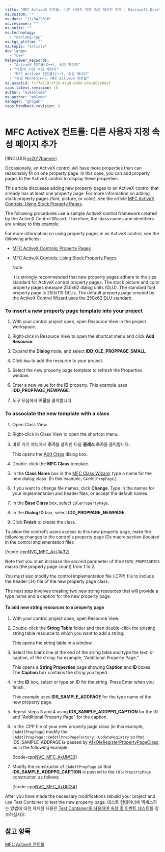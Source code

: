 ```yaml
---
title: "MFC ActiveX 컨트롤: 다른 사용자 지정 속성 페이지 추가 | Microsoft Docs"
ms.custom: ""
ms.date: "11/04/2016"
ms.reviewer: ""
ms.suite: ""
ms.technology: 
  - "devlang-cpp"
ms.tgt_pltfrm: ""
ms.topic: "article"
dev_langs: 
  - "C++"
helpviewer_keywords: 
  - "ActiveX 컨트롤[C++], 속성 페이지"
  - "사용자 지정 속성 페이지"
  - "MFC ActiveX 컨트롤[C++], 속성 페이지"
  - "속성 페이지[C++], MFC ActiveX 컨트롤"
ms.assetid: fcf7e119-9f29-41a9-908d-e9b1607e08af
caps.latest.revision: 10
author: "mikeblome"
ms.author: "mblome"
manager: "ghogen"
caps.handback.revision: 6
---
```

# MFC ActiveX 컨트롤: 다른 사용자 지정 속성 페이지 추가
[!INCLUDE[vs2017banner](../assembler/inline/includes/vs2017banner.md)]

Occasionally, an ActiveX control will have more properties than can reasonably fit on one property page.  In this case, you can add property pages to the ActiveX control to display these properties.  
  
 This article discusses adding new property pages to an ActiveX control that already has at least one property page.  For more information on adding stock property pages \(font, picture, or color\), see the article [MFC ActiveX Controls: Using Stock Property Pages](../mfc/mfc-activex-controls-using-stock-property-pages.md).  
  
 The following procedures use a sample ActiveX control framework created by the ActiveX Control Wizard.  Therefore, the class names and identifiers are unique to this example.  
  
 For more information on using property pages in an ActiveX control, see the following articles:  
  
-   [MFC ActiveX Controls: Property Pages](../mfc/mfc-activex-controls-property-pages.md)  
  
-   [MFC ActiveX Controls: Using Stock Property Pages](../mfc/mfc-activex-controls-using-stock-property-pages.md)  
  
    > [!NOTE]
    >  It is strongly recommended that new property pages adhere to the size standard for ActiveX control property pages.  The stock picture and color property pages measure 250x62 dialog units \(DLU\).  The standard font property page is 250x110 DLUs.  The default property page created by the ActiveX Control Wizard uses the 250x62 DLU standard.  
  
### To insert a new property page template into your project  
  
1.  With your control project open, open Resource View in the project workspace.  
  
2.  Right\-click in Resource View to open the shortcut menu and click **Add Resource**.  
  
3.  Expand the **Dialog** node, and select **IDD\_OLE\_PROPPAGE\_SMALL**.  
  
4.  Click `New` to add the resource to your project.  
  
5.  Select the new property page template to refresh the Properties window.  
  
6.  Enter a new value for the **ID** property.  This example uses **IDD\_PROPPAGE\_NEWPAGE**.  
  
7.  도구 모음에서 **저장**을 클릭합니다.  
  
### To associate the new template with a class  
  
1.  Open Class View.  
  
2.  Right\-click in Class View to open the shortcut menu.  
  
3.  바로 가기 메뉴에서 **추가**를 클릭한 다음 **클래스 추가**를 클릭합니다.  
  
     This opens the [Add Class](../ide/add-class-dialog-box.md) dialog box.  
  
4.  Double\-click the **MFC Class** template.  
  
5.  In the **Class Name** box in the [MFC Class Wizard](../mfc/reference/mfc-add-class-wizard.md), type a name for the new dialog class. \(In this example, `CAddtlPropPage`.\)  
  
6.  If you want to change file names, click **Change**.  Type in the names for your implementation and header files, or accept the default names.  
  
7.  In the **Base Class** box, select `COlePropertyPage`.  
  
8.  In the **Dialog ID** box, select **IDD\_PROPPAGE\_NEWPAGE**.  
  
9. Click **Finish** to create the class.  
  
 To allow the control's users access to this new property page, make the following changes to the control's property page IDs macro section \(located in the control implementation file\):  
  
 [!code-cpp[NVC_MFC_AxUI#32](../mfc/codesnippet/CPP/mfc-activex-controls-adding-another-custom-property-page_1.cpp)]  
  
 Note that you must increase the second parameter of the `BEGIN_PROPPAGEIDS` macro \(the property page count\) from 1 to 2.  
  
 You must also modify the control implementation file \(.CPP\) file to include the header \(.H\) file of the new property page class.  
  
 The next step involves creating two new string resources that will provide a type name and a caption for the new property page.  
  
#### To add new string resources to a property page  
  
1.  With your control project open, open Resource View.  
  
2.  Double\-click the **String Table** folder and then double\-click the existing string table resource to which you want to add a string.  
  
     This opens the string table in a window.  
  
3.  Select the blank line at the end of the string table and type the text, or caption, of the string: for example, "Additional Property Page."  
  
     This opens a **String Properties** page showing **Caption** and **ID** boxes.  The **Caption** box contains the string you typed.  
  
4.  In the **ID** box, select or type an ID for the string.  Press Enter when you finish.  
  
     This example uses **IDS\_SAMPLE\_ADDPAGE** for the type name of the new property page.  
  
5.  Repeat steps 3 and 4 using **IDS\_SAMPLE\_ADDPPG\_CAPTION** for the ID and "Additional Property Page" for the caption.  
  
6.  In the .CPP file of your new property page class \(in this example, `CAddtlPropPage`\) modify the `CAddtlPropPage::CAddtlPropPageFactory::UpdateRegistry` so that IDS\_SAMPLE\_ADDPAGE is passed by [AfxOleRegisterPropertyPageClass](../Topic/AfxOleRegisterPropertyPageClass.md), as in the following example:  
  
     [!code-cpp[NVC_MFC_AxUI#33](../mfc/codesnippet/CPP/mfc-activex-controls-adding-another-custom-property-page_2.cpp)]  
  
7.  Modify the constructor of `CAddtlPropPage` so that **IDS\_SAMPLE\_ADDPPG\_CAPTION** is passed to the `COlePropertyPage` constructor, as follows:  
  
     [!code-cpp[NVC_MFC_AxUI#34](../mfc/codesnippet/CPP/mfc-activex-controls-adding-another-custom-property-page_3.cpp)]  
  
 After you have made the necessary modifications rebuild your project and use Test Container to test the new property page.  테스트 컨테이너에 액세스하는 방법에 대한 자세한 내용은 [Test Container를 사용하여 속성 및 이벤트 테스트](../mfc/testing-properties-and-events-with-test-container.md)를 참조하십시오.  
  
## 참고 항목  
 [MFC ActiveX 컨트롤](../mfc/mfc-activex-controls.md)